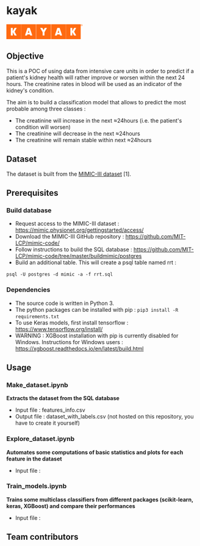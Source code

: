 # kayak
![Projet Kayak](/img/kayak-vector-logo.png)


## Objective
This is a POC of using data from intensive care units in order to predict if a patient's kidney health will rather improve or worsen within the next 24 hours. The creatinine rates in blood will be used as an indicator of the kidney's condition.

The aim is to build a classification model that allows to predict the most probable among three classes :
- The creatinine will increase in the next ≈24hours (i.e. the patient's condition will worsen)
- The creatinine will decrease in the next ≈24hours 
- The creatinine will remain stable within next ≈24hours

## Dataset
The dataset is built from the [MIMIC-III dataset](https://mimic.physionet.org/) [1].

## Prerequisites

### Build database
- Request access to the MIMIC-III dataset : https://mimic.physionet.org/gettingstarted/access/
- Download the MIMIC-III GitHub repository : https://github.com/MIT-LCP/mimic-code/
- Follow instructions to build the SQL database : https://github.com/MIT-LCP/mimic-code/tree/master/buildmimic/postgres
- Build an additional table. This will create a psql table named rrt : 
```cd mimic-code/concepts/ 
psql -U postgres -d mimic -a -f rrt.sql
```

### Dependencies
- The source code is written in Python 3.
- The python packages can be installed with pip : `pip3 install -R requirements.txt`
- To use Keras models, first install tensorflow : https://www.tensorflow.org/install/
- WARNING : XGBoost installation with pip is currently disabled for Windows. Instructions for Windows users : https://xgboost.readthedocs.io/en/latest/build.html

## Usage
### Make_dataset.ipynb 
**Extracts the dataset from the SQL database**
- Input file : features_info.csv
- Output file : dataset_with_labels.csv (not hosted on this repository, you have to create it yourself)

### Explore_dataset.ipynb
**Automates some computations of basic statistics and plots for each feature in the dataset**
- Input file : 
### Train_models.ipynb
**Trains some multiclass classifiers from different packages (scikit-learn, keras, XGBoost) and compare their performances**
- Input file : 

## Team contributors

